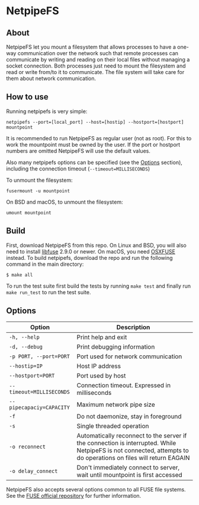 # NetpipeFS

## About
NetpipeFS let you mount a filesystem that allows processes to have a one-way communication over the network such that remote processes can communicate by writing and reading on their local files without managing a socket connection. Both processes just need to mount the filesystem and read or write from/to it to communicate. The file system will take care for them about network communication.

## How to use

Running netpipefs is very simple:

    netpipefs --port=[local_port] --host=[hostip] --hostport=[hostport] mountpoint

It is recommended to run NetpipeFS as regular user (not as root). For this to work the mountpoint must be owned by the user. If the port or hostport numbers are omitted NetpipeFS will use the default values.

Also many netpipefs options can be specified (see the [Options](/#options) section), including the connection timeout (``--timeout=MILLISECONDS``)

To unmount the filesystem:

    fusermount -u mountpoint

On BSD and macOS, to unmount the filesystem:

    umount mountpoint


## Build

First, download NetpipeFS from this repo. On Linux and BSD, you will also need to install [libfuse](http://github.com/libfuse/libfuse) 2.9.0 or newer. On macOS, you need [OSXFUSE](https://osxfuse.github.io/) instead. To build netpipefs, download the repo and run the following command in the main directory:

    $ make all
    
To run the test suite first build the tests by running ``make test`` and finally run ``make run_test`` to run the test suite.

## Options

| Option | Description |
| ---- | ---- |
| `-h, --help` | Print help and exit |
| `-d, --debug` | Print debugging information |
| `-p PORT, --port=PORT` | Port used for network communication |
| `--hostip=IP` | Host IP address |
| `--hostport=PORT` | Port used by host |
| `--timeout=MILLISECONDS` | Connection timeout. Expressed in milliseconds |
| `--pipecapaciy=CAPACITY` | Maximum network pipe size |
| `-f` | Do not daemonize, stay in foreground |
| `-s` | Single threaded operation |
| `-o reconnect` | Automatically reconnect to the server if the connection is interrupted. While NetpipeFS is not connected, attempts to do operations on files will return EAGAIN |
| `-o delay_connect` | Don't immediately connect to server, wait until mountpoint is first accessed |

NetpipeFS also accepts several options common to all FUSE file systems. See the [FUSE official repository](http://github.com/libfuse/libfuse) for further information.

